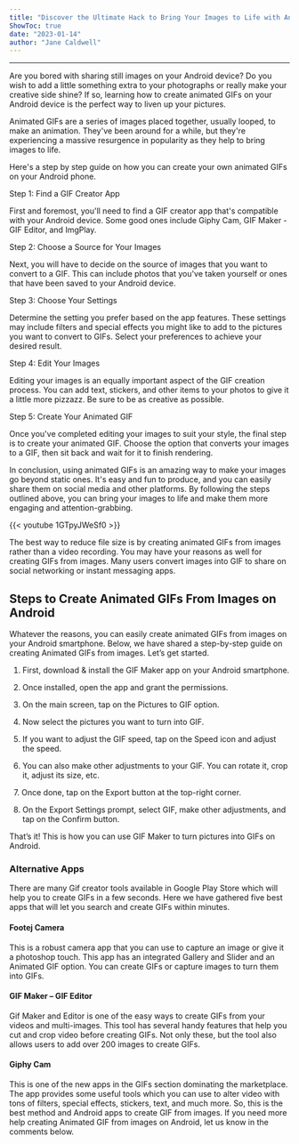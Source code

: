 ```yaml
---
title: "Discover the Ultimate Hack to Bring Your Images to Life with Animated GIFs on Your Android!"
ShowToc: true 
date: "2023-01-14"
author: "Jane Caldwell"
---
```

*****
Are you bored with sharing still images on your Android device? Do you wish to add a little something extra to your photographs or really make your creative side shine? If so, learning how to create animated GIFs on your Android device is the perfect way to liven up your pictures.

Animated GIFs are a series of images placed together, usually looped, to make an animation. They've been around for a while, but they're experiencing a massive resurgence in popularity as they help to bring images to life. 

Here's a step by step guide on how you can create your own animated GIFs on your Android phone.

Step 1: Find a GIF Creator App

First and foremost, you'll need to find a GIF creator app that's compatible with your Android device. Some good ones include Giphy Cam, GIF Maker - GIF Editor, and ImgPlay. 

Step 2: Choose a Source for Your Images

Next, you will have to decide on the source of images that you want to convert to a GIF. This can include photos that you've taken yourself or ones that have been saved to your Android device.

Step 3: Choose Your Settings

Determine the setting you prefer based on the app features. These settings may include filters and special effects you might like to add to the pictures you want to convert to GIFs. Select your preferences to achieve your desired result.

Step 4: Edit Your Images

Editing your images is an equally important aspect of the GIF creation process. You can add text, stickers, and other items to your photos to give it a little more pizzazz. Be sure to be as creative as possible.

Step 5: Create Your Animated GIF

Once you've completed editing your images to suit your style, the final step is to create your animated GIF. Choose the option that converts your images to a GIF, then sit back and wait for it to finish rendering.

In conclusion, using animated GIFs is an amazing way to make your images go beyond static ones. It's easy and fun to produce, and you can easily share them on social media and other platforms. By following the steps outlined above, you can bring your images to life and make them more engaging and attention-grabbing.

{{< youtube 1GTpyJWeSf0 >}} 



The best way to reduce file size is by creating animated GIFs from images rather than a video recording. You may have your reasons as well for creating GIFs from images. Many users convert images into GIF to share on social networking or instant messaging apps.

 
## Steps to Create Animated GIFs From Images on Android


Whatever the reasons, you can easily create animated GIFs from images on your Android smartphone. Below, we have shared a step-by-step guide on creating Animated GIFs from images. Let’s get started.
1. First, download & install the GIF Maker app on your Android smartphone.

2. Once installed, open the app and grant the permissions.

3. On the main screen, tap on the Pictures to GIF option.

4. Now select the pictures you want to turn into GIF.

5. If you want to adjust the GIF speed, tap on the Speed icon and adjust the speed.

6. You can also make other adjustments to your GIF. You can rotate it, crop it, adjust its size, etc.

 
7. Once done, tap on the Export button at the top-right corner.

8. On the Export Settings prompt, select GIF, make other adjustments, and tap on the Confirm button.

That’s it! This is how you can use GIF Maker to turn pictures into GIFs on Android.

 
### Alternative Apps


There are many Gif creator tools available in Google Play Store which will help you to create GIFs in a few seconds. Here we have gathered five best apps that will let you search and create GIFs within minutes.

 
#### Footej Camera


This is a robust camera app that you can use to capture an image or give it a photoshop touch. This app has an integrated Gallery and Slider and an Animated GIF option. You can create GIFs or capture images to turn them into GIFs.

 
#### GIF Maker – GIF Editor


Gif Maker and Editor is one of the easy ways to create GIFs from your videos and multi-images. This tool has several handy features that help you cut and crop video before creating GIFs. Not only these, but the tool also allows users to add over 200 images to create GIFs.

 
#### Giphy Cam


This is one of the new apps in the GIFs section dominating the marketplace. The app provides some useful tools which you can use to alter video with tons of filters, special effects, stickers, text, and much more.
So, this is the best method and Android apps to create GIF from images. If you need more help creating Animated GIF from images on Android, let us know in the comments below.




